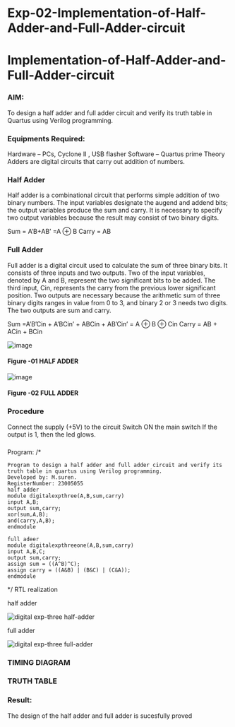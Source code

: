 # Exp-02-Implementation-of-Half-Adder-and-Full-Adder-circuit

# Implementation-of-Half-Adder-and-Full-Adder-circuit
### AIM:
To design a half adder and full adder circuit and verify its truth table in Quartus using Verilog programming.

### Equipments Required:
Hardware – PCs, Cyclone II , USB flasher
Software – Quartus prime
Theory
Adders are digital circuits that carry out addition of numbers.

### Half Adder
Half adder is a combinational circuit that performs simple addition of two binary numbers. The input variables designate the augend and addend bits; the output variables produce the sum and carry. It is necessary to specify two output variables because the result may consist of two binary digits.

Sum = A’B+AB’ =A ⊕ B Carry = AB

### Full Adder
Full adder is a digital circuit used to calculate the sum of three binary bits. It consists of three inputs and two outputs. Two of the input variables, denoted by A and B, represent the two significant bits to be added. The third input, Cin, represents the carry from the previous lower significant position. Two outputs are necessary because the arithmetic sum of three binary digits ranges in value from 0 to 3, and binary 2 or 3 needs two digits. The two outputs are sum and carry.

Sum =A’B’Cin + A’BCin’ + ABCin + AB’Cin’ = A ⊕ B ⊕ Cin Carry = AB + ACin + BCin

 ![image](https://user-images.githubusercontent.com/36288975/163552156-a13e5a56-c638-4110-97d9-8896907c8d25.png)

#### Figure -01 HALF ADDER 


![image](https://user-images.githubusercontent.com/36288975/163552057-b3547877-6d07-45b4-b7e0-bcfebfad9e1d.png)

#### Figure -02 FULL ADDER 

### Procedure

Connect the supply (+5V) to the circuit
Switch ON the main switch
If the output is 1, then the led glows.
### 
Program: 
/*
~~~
Program to design a half adder and full adder circuit and verify its truth table in quartus using Verilog programming.
Developed by: M.suren.
RegisterNumber: 23005055
half adder
module digitalexpthree(A,B,sum,carry)
input A,B;
output sum,carry;
xor(sum,A,B);
and(carry,A,B);
endmodule

full adeer
module digitalexpthreeone(A,B,sum,carry)
input A,B,C;
output sum,carry;
assign sum = ((A^B)^C);
assign carry = ((A&B) | (B&C) | (C&A));
endmodule
~~~
*/
RTL realization

half adder

![digital exp-three half-adder](https://github.com/Msuren48106/Exp-02-Implementation-of-Half-Adder-and-Full-Adder-circuit/assets/150503875/40d20cd9-c389-47a6-a95f-821b36e0e205)

full adder

![digital exp-three full-adder](https://github.com/Msuren48106/Exp-02-Implementation-of-Half-Adder-and-Full-Adder-circuit/assets/150503875/c1ebdf75-9378-466b-9760-9626490f2a76)
### TIMING DIAGRAM

### TRUTH TABLE 

### Result:
The design of the half adder and full adder is sucesfully proved
